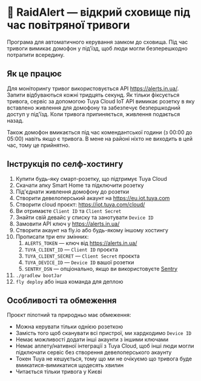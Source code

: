 # 🚀 RaidAlert — відкрий сховище під час повітряної тривоги

Програма для автоматичного керування замком до сховища. Під час тривоги вимикає домофон у під'їзд, щоб люди могли безперешкодно потрапити всередину.

## Як це працює
Для моніторингу тривог використовується API https://alerts.in.ua/. Запити відбуваються кожні тридцять секунд. Як тільки фіксується тривога, сервіс за допомогою Tuya Cloud IoT API вимикає розетку в яку вставлено живлення для домофону та забезпечує безпершкодний доступ у під'їзд. Коли тривога припиняється, живлення подається назад.

Також домофон вмикається під час комендантської години (з 00:00 до 05:00) навіть якщо є тривога. В мене на районі ніхто не виходить в цей час, тому це прийнятно.

## Інструкція по селф-хостингу
1. Купити будь-яку смарт-розетку, що підтримує Tuya Cloud
2. Скачати апку Smart Home та підключити розетку
3. Під'єднати живлення домофону до розетки
4. Створити девелоперський акаунт на https://eu.iot.tuya.com
5. Створити cloud проєкт: https://iot.tuya.com/cloud/
6. Ви отримаєте `Client ID` та `Client Secret`
7. Знайти свій девайс у списку та занотувати `Device ID`
8. Замовити API ключ у https://alerts.in.ua/
9. Створити акаунт на fly.io або будь-якому іншому хостингу
10. Прописати три env змінних:
    1. `ALERTS_TOKEN` — ключ від https://alerts.in.ua/
    2. `TUYA_CLIENT_ID` — `Client ID` проєкта
    3. `TUYA_CLIENT_SECRET` — `Client Secret` проєкта
    4. `TUYA_DEVICE_ID` — `Device ID` вашої розетки
    5. `SENTRY_DSN` — опціонально, якщо ви використовуєте [Sentry](https://devlify.sentry.io/)
11. `./gradlew bootJar`
12. `fly deploy` або інша команда для деплою

## Особливості та обмеження

Проєкт пілотний та природньо має обмеження:
- Можна керувати тільки однією розеткою
- Замість того щоб сканувати всі пристрої, ми хардкодимо `Device ID`
- Немає можливості додати інші акаунти з іншими ключами
- Немає аплету/нативної інтеграції з Tuya Cloud, щоб інші люди могли підключати сервіс без створення девелоперського акаунту
- Токен Tuya не кешується, тому що ми не очікуємо що тривога буде вмикатися-вимикатися щодесять хвилин
- Читається тільки тривога у Києві
